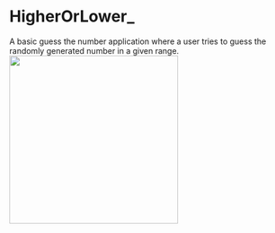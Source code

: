 # HigherOrLower_
A basic guess the number application where a user tries to guess the randomly generated number in a given range.
<img src="https://user-images.githubusercontent.com/39986507/70393741-4f93ab80-1a13-11ea-96a5-ba0436ba86eb.png" width="300">
